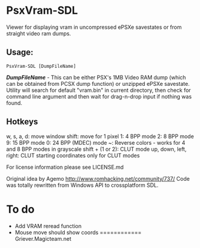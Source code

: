 PsxVram-SDL
============
Viewer for displaying vram in uncompressed ePSXe savestates or from straight video ram dumps.



Usage:
-----------
```
PsxVram-SDL [DumpFileName]
```
***DumpFileName*** - This can be either PSX's 1MB Video RAM dump (which can be obtained from PCSX dump function) or unzipped ePSXe savestate. Utility will search for default "vram.bin" in current directory, then check for command line argument and then wait for drag-n-drop input if nothing was found.

Hotkeys
-----------

w, s, a, d: move window
shift: move for 1 pixel
1: 4 BPP mode 
2: 8 BPP mode
9: 15 BPP mode
0: 24 BPP (MDEC) mode
~: Reverse colors - works for 4 and 8 BPP modes in grayscale
shift + (1 or 2): CLUT mode
up, down, left, right: CLUT starting coordinates only for CLUT modes



For license information please see LICENSE.md

Original idea by Agemo http://www.romhacking.net/community/737/
Code was totally rewritten from Windows API to crossplatform SDL.

To do
============
- Add VRAM reread function
- Mouse move should show coords
============
Griever.Magicteam.net